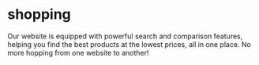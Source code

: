 # shopping
Our website is equipped with powerful search and comparison features, helping you find the best products at the lowest prices, all in one place. No more hopping from one website to another!
